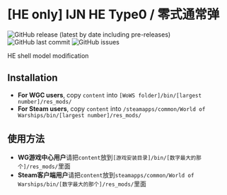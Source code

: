 ﻿# [HE only] IJN HE Type0 / 零式通常弹

![GitHub release (latest by date including pre-releases)](https://img.shields.io/github/v/release/SEA-group/DanColle-IJN-HE-Type0?include_prereleases)
![GitHub last commit](https://img.shields.io/github/last-commit/SEA-group/DanColle-IJN-HE-Type0)
![GitHub issues](https://img.shields.io/github/issues-raw/SEA-group/DanColle-IJN-HE-Type0)

HE shell model modification

## Installation
* **For WGC users**, copy `content` into `[WoWS folder]/bin/[largest number]/res_mods/`
* **For Steam users**, copy `content` into `/steamapps/common/World of Warships/bin/[largest number]/res_mods/`

## 使用方法
* **WG游戏中心用户**请把`content`放到`[游戏安装目录]/bin/[数字最大的那个]/res_mods/`里面
* **Steam客户端用户**请把`content`放到`steamapps/common/World of Warships/bin/[数字最大的那个]/res_mods/`里面

